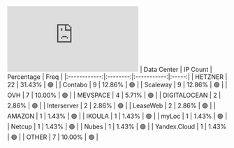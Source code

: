 ![Diagramm](https://github.com/obajay/StateSync-snapshots/blob/main/Projects/Lum/1/README.md)
| Data Center | IP Count | Percentage | Freq |
|:------------:|:--------:|:-----------:|:-----:|
| HETZNER | 22 | 31.43% | 🟢 |
| Contabo | 9 | 12.86% | 🟢 |
| Scaleway | 9 | 12.86% | 🟢 |
| OVH | 7 | 10.00% | 🟢 |
| MEVSPACE | 4 | 5.71% | 🟢 |
| DIGITALOCEAN | 2 | 2.86% | 🟢 |
| Interserver | 2 | 2.86% | 🟢 |
| LeaseWeb | 2 | 2.86% | 🟢 |
| AMAZON | 1 | 1.43% | 🟢 |
| IKOULA | 1 | 1.43% | 🟢 |
| myLoc | 1 | 1.43% | 🟢 |
| Netcup | 1 | 1.43% | 🟢 |
| Nubes | 1 | 1.43% | 🟢 |
| Yandex.Cloud | 1 | 1.43% | 🟢 |
| OTHER | 7 | 10.00% | 🟢 |